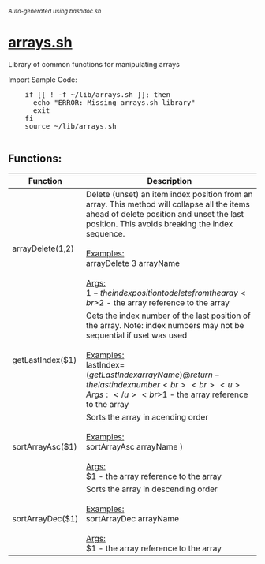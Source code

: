 <small><i>Auto-generated using bashdoc.sh</i></small>
# [arrays.sh](../arrays.sh)

 Library of common functions for manipulating arrays

Import Sample Code:
  <pre>
    if [[ ! -f ~/lib/arrays.sh ]]; then
      echo "ERROR: Missing arrays.sh library"
      exit
    fi
    source ~/lib/arrays.sh
  </pre>
 


## Functions:
| Function | Description |
|----------|-------------|
| arrayDelete($1,$2) | Delete (unset) an item index position from an array. This method will collapse all the items ahead of delete position and unset the last position. This avoids breaking the index sequence.<br> <br> <u>Examples:</u><br> arrayDelete 3 arrayName  <br><br><u>Args:</u><br>$1 - the index position to delete from the aray <br>$2 - the array reference to the array <br> |
| getLastIndex($1) | Gets the index number of the last position of the array. Note: index numbers may not be sequential if uset was used<br> <br> <u>Examples:</u><br> lastIndex=$( getLastIndex arrayName )  @return - the last index number <br><br><u>Args:</u><br>$1 - the array reference to the array <br> |
| sortArrayAsc($1) | Sorts the array in acending order<br> <br> <u>Examples:</u><br> sortArrayAsc arrayName )  <br><br><u>Args:</u><br>$1 - the array reference to the array <br> |
| sortArrayDec($1) | Sorts the array in descending order<br> <br> <u>Examples:</u><br> sortArrayDec arrayName  <br><br><u>Args:</u><br>$1 - the array reference to the array <br> |
